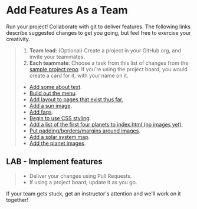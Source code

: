 # Add Features As a Team
Run your project!  Collaborate with git to deliver features.  The following links describe suggested changes to get you going, but feel free to exercise your creativity.

> 1. **Team lead**: (Optional) Create a project in your GitHub org, and invite your teammates.
> 1. **Each teammate**: Choose a task from this list of changes from the [sample project repo](https://github.com/walquis/git-basics-sample-project-repo).  If you're using the project board, you would create a card for it, with your name on it.
> - [Add some about text](https://github.com/walquis/git-basics-sample-project-repo/commit/4c461a996aad0fd5bfa420ac366139805bf334bf).
> - [Build out the menu](https://github.com/walquis/git-basics-sample-project-repo/commit/4b50701dfcf8c8830d45e5e34b9b13612cf96d2e).
> - [Add layout to pages that exist thus far.](https://github.com/walquis/git-basics-sample-project-repo/commit/481c4b796b6b916dc9735065cef141e1803a39a9)
> - [Add a sun image](https://github.com/walquis/git-basics-sample-project-repo/commit/aa7f0ba34df76ddb38912f753457e07108a7c704).
> - [Add faqs](https://github.com/walquis/git-basics-sample-project-repo/commit/5e1d8be4574fae345ac779bddc95f73dd0bf3cc0).
> - [Begin to use CSS styling](https://github.com/walquis/git-basics-sample-project-repo/commit/da56c38e92e62408c1affd6c71e19ff87f0d93b6).
> - [Add a list of the first four planets to index.html (no images yet)](https://github.com/walquis/git-basics-sample-project-repo/commit/30e40524db51d96520c24df6e56223dae3a586fe).
> - [Put padding/borders/margins around images](https://github.com/walquis/git-basics-sample-project-repo/commit/d0095aa699e00873c305d62ecd97727bcc4c5bba).
> - [Add a solar system map](https://github.com/walquis/git-basics-sample-project-repo/commit/4119092cac8ccdeb1b4a3ad719a6cf87d3229502).
> - [Add the planet images](https://github.com/walquis/git-basics-sample-project-repo/commit/b4b184b40299ad852dd9cd51e0d4279f795ae98f).

## LAB - Implement features
> - Deliver your changes using Pull Requests.
> - If using a project board, update it as you go.

If your team gets stuck, get an instructor's attention and we'll work on it together! 

